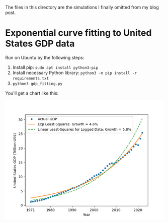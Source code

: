 The files in this directory are the simulations I finally omitted from my blog post.

# Exponential curve fitting to United States GDP data

Run on Ubuntu by the following steps:

1. Install pip: `sudo apt install python3-pip`
1. Install necessary Python library: `python3 -m pip install -r requirements.txt`
1. `python3 gdp_fitting.py`

You'll get a chart like this:

![Curve fitting to GDP data](img_for_readme/gdp_fitting.png)